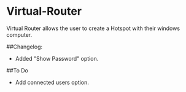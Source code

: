 # Virtual-Router
Virtual Router allows the user to create a Hotspot with their windows computer.

##Changelog:
- Added "Show Password" option.

##To Do
- Add connected users option.
